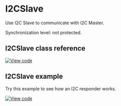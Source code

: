 # I2CSlave

Use I2C Slave to communicate with I2C Master.

Synchronization level: not protected.

## I2CSlave class reference

[![View code](https://www.mbed.com/embed/?type=library)](https://os.mbed.com/docs/mbed-os/development/mbed-os-api-doxy/classmbed_1_1_i2_c_slave.html)

## I2CSlave example

Try this example to see how an I2C responder works.

[![View code](https://www.mbed.com/embed/?url=https://github.com/ARMmbed/mbed-os-snippet-I2CSlave/tree/v6.10)](https://github.com/ARMmbed/mbed-os-snippet-I2CSlave/blob/v6.10/main.cpp)
